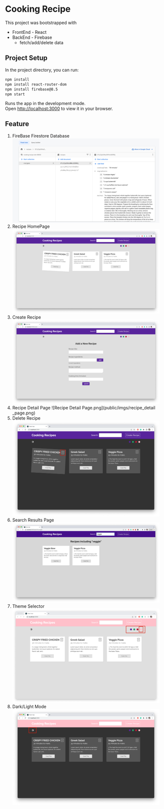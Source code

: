 # Cooking Recipe

This project was bootstrapped with 
* FrontEnd - React
* BackEnd - Firebase
  * fetch/add/delete data

## Project Setup

In the project directory, you can run:


```
npm install
npm install react-router-dom
npm install firebase@8.5
npm start
```


Runs the app in the development mode.\
Open [http://localhost:3000](http://localhost:3000) to view it in your browser.

## Feature
1. FireBase Firestore Database
   ![Firestore.png](public/imgs/firestore.png)
2. Recipe HomePage
   ![Recipe HomePage.png](public/imgs/recipe_homePage.png)
3. Create Recipe
   ![Create Recipe.png](public/imgs/create_recipe.png)
4. Recipe Detail Page
   ![Recipe Detail Page.png](public/imgs/recipe_detail _page.png)
5. Delete Recipe
   ![Delete Recipe.png](public/imgs/delete_recipe.png)
6. Search Results Page
   ![Search.png](public/imgs/search.jpg)
7. Theme Selector
   ![Theme Selector.png](public/imgs/theme_selector.png)
8. Dark/Light Mode
   ![dark&light.png](public/imgs/dark&light_mode.png)

